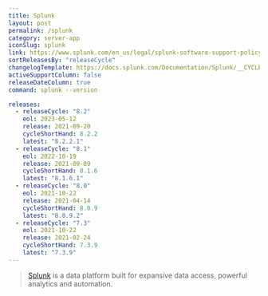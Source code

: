 ```yaml
---
title: Splunk
layout: post
permalink: /splunk
category: server-app
iconSlug: splunk
link: https://www.splunk.com/en_us/legal/splunk-software-support-policy.html
sortReleasesBy: "releaseCycle"
changelogTemplate: https://docs.splunk.com/Documentation/Splunk/__CYCLE_SHORT_HAND__/ReleaseNotes/MeetSplunk
activeSupportColumn: false
releaseDateColumn: true
command: splunk --version

releases:
  - releaseCycle: "8.2"
    eol: 2023-05-12
    release: 2021-09-20
    cycleShortHand: 8.2.2
    latest: "8.2.2.1"
  - releaseCycle: "8.1"
    eol: 2022-10-19
    release: 2021-09-09
    cycleShortHand: 8.1.6
    latest: "8.1.6.1"
  - releaseCycle: "8.0"
    eol: 2021-10-22
    release: 2021-04-14
    cycleShortHand: 8.0.9
    latest: "8.0.9.2"
  - releaseCycle: "7.3"
    eol: 2021-10-22
    release: 2021-02-24
    cycleShortHand: 7.3.9
    latest: "7.3.9"
---
```

> [Splunk](https://www.splunk.com/) is a data platform built for expansive data access, powerful analytics and automation.
